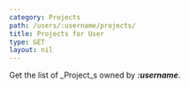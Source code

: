 ```yaml
---
category: Projects
path: /users/:username/projects/
title: Projects for User
type: GET
layout: nil
---
```


Get the list of _Project_s owned by ***:username***.